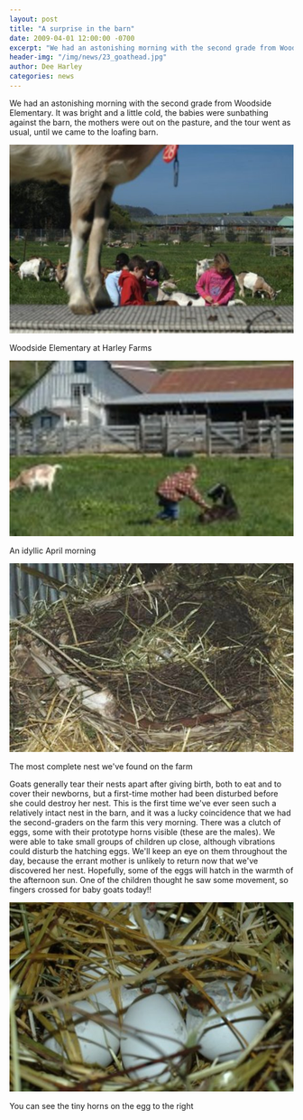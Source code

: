 ```yaml
---
layout: post
title: "A surprise in the barn"
date: 2009-04-01 12:00:00 -0700
excerpt: "We had an astonishing morning with the second grade from Woodside Elementary. It was bright and a little ..."
header-img: "/img/news/23_goathead.jpg"
author: Dee Harley
categories: news
---
```

We had an astonishing morning with the second grade from Woodside
Elementary. It was bright and a little cold, the babies were
sunbathing against the barn, the mothers were out on the pasture, and
the tour went as usual, until we came to the loafing barn.

![image](/img/news/23_goatkids.jpg)

Woodside Elementary at Harley Farms

![image](/img/news/23_girlgoat.jpg)

An idyllic April morning

![image](/img/news/23_nest1a.jpg)

The most complete nest we've found on the farm

Goats generally tear their nests apart after giving birth, both to eat
and to cover their newborns, but a first-time mother had been
disturbed before she could destroy her nest. This is the first time
we've ever seen such a relatively intact nest in the barn, and it was
a lucky coincidence that we had the second-graders on the farm this
very morning. There was a clutch of eggs, some with their prototype
horns visible (these are the males). We were able to take small groups
of children up close, although vibrations could disturb the hatching
eggs. We'll keep an eye on them throughout the day, because the errant
mother is unlikely to return now that we've discovered her nest.
Hopefully, some of the eggs will hatch in the warmth of the afternoon
sun. One of the children thought he saw some movement, so fingers
crossed for baby goats today!!

![image](/img/news/23_eggs2.jpg)

You can see the tiny horns on the egg to the right

